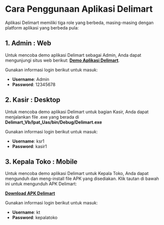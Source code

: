 # Cara Penggunaan Aplikasi Delimart

Aplikasi Delimart memiliki tiga role yang berbeda, masing-masing dengan platform aplikasi yang berbeda pula:

## 1. Admin : Web

Untuk mencoba demo aplikasi Delimart sebagai Admin, Anda dapat mengunjungi situs web berikut: 
[**Demo Aplikasi Delimart**](https://delimart.praktikum-cpanel-unbin.com).

Gunakan informasi login berikut untuk masuk:
- **Username**: Admin
- **Password**: 12345678

## 2. Kasir : Desktop

Untuk mencoba demo aplikasi Delimart untuk bagian Kasir, Anda dapat menjalankan file .exe yang berada di **Delimart_Vb/Ipat_Uas/bin/Debug/Delimart.exe**

Gunakan informasi login berikut untuk masuk:
- **Username**: ksr1
- **Password**: kasir1

## 3. Kepala Toko : Mobile

Untuk mencoba demo aplikasi Delimart untuk Kepala Toko, Anda dapat mengunduh dan meng-install file APK yang disediakan. Klik tautan di bawah ini untuk mengunduh APK Delimart:

[**Download APK Delimart**](delimart_apk/Delimart.apk)

Gunakan informasi login berikut untuk masuk:
- **Username**: kt
- **Password**: kepalatoko
